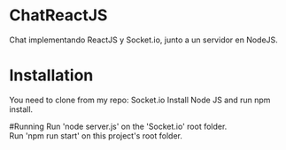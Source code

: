 # ChatReactJS
Chat implementando ReactJS y Socket.io, junto a un servidor en NodeJS.
# Installation
You need to clone from my repo: Socket.io
Install Node JS and run npm install.

#Running
Run 'node server.js' on the 'Socket.io' root folder.<br>
Run 'npm run start' on this project's root folder.


